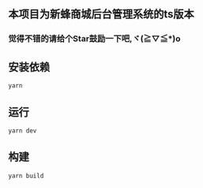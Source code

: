 ## 本项目为新蜂商城后台管理系统的ts版本

### 觉得不错的请给个Star鼓励一下吧,ヾ(≧▽≦*)o

## 安装依赖
```
yarn
```
## 运行
```
yarn dev
```
## 构建
```
yarn build
```